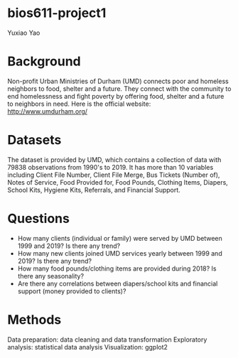 # bios611-project1
Yuxiao Yao

# Background 
Non-profit Urban Ministries of Durham (UMD) connects poor and homeless neighbors to food, shelter and a future. They connect with the community to end homelessness and fight poverty by offering food, shelter and a future to neighbors in need. Here is the official website: http://www.umdurham.org/

# Datasets
The dataset is provided by UMD, which contains a collection of data with 79838 observations from 1990's to 2019. It has more than 10 variables including Client File Number, Client File Merge, Bus Tickets (Number of), Notes of Service, Food Provided for, Food Pounds, Clothing Items, Diapers, School Kits, Hygiene Kits, Referrals, and Financial Support.

# Questions
* How many clients (individual or family) were served by UMD between 1999 and 2019? Is there any trend?
* How many new clients joined UMD services yearly between 1999 and 2019? Is there any trend?
* How many food pounds/clothing items are provided during 2018? Is there any seasonality?
* Are there any correlations between diapers/school kits and financial support (money provided to clients)?

# Methods
Data preparation: data cleaning and data transformation
Exploratory analysis: statistical data analysis
Visualization: ggplot2

